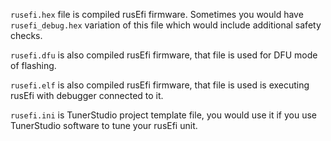 

`rusefi.hex` file is compiled rusEfi firmware. Sometimes you would have `rusefi_debug.hex` variation of this file which would include additional safety checks.

 `rusefi.dfu` is also compiled rusEfi firmware, that file is used for DFU mode of flashing.
 
 `rusefi.elf` is also compiled rusEfi firmware, that file is used is executing rusEfi with debugger connected to it.
 
 
 `rusefi.ini` is TunerStudio project template file, you would use it if you use TunerStudio software to tune your rusEfi unit.